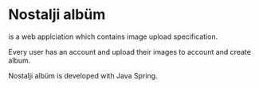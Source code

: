 # Nostalji albüm 
is a web applciation which contains image upload specification. 

Every user has an account and upload their images to account and create album.

Nostalji albüm is developed with Java Spring.
